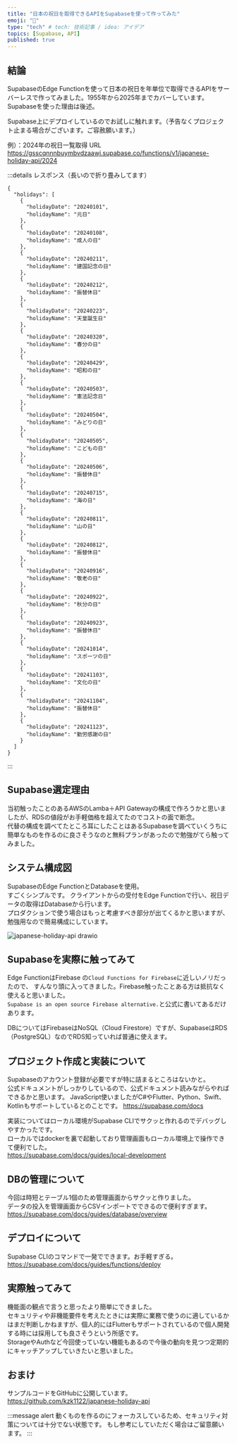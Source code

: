 ```yaml
---
title: "日本の祝日を取得できるAPIをSupabaseを使って作ってみた"
emoji: "💪"
type: "tech" # tech: 技術記事 / idea: アイデア
topics: [Supabase, API]
published: true
---
```


## 結論
SupabaseのEdge Functionを使って日本の祝日を年単位で取得できるAPIをサーバーレスで作ってみました。1955年から2025年までカバーしています。Supabaseを使った理由は後述。  

Supabase上にデプロイしているのでお試しに触れます。（予告なくプロジェクト止まる場合がございます。ご容赦願います。）

例）：2024年の祝日一覧取得
URL
https://gsscqnnnbuymbvdzaawj.supabase.co/functions/v1/japanese-holiday-api/2024

:::details レスポンス（長いので折り畳みしてます）

```
{
  "holidays": [
    {
      "holidayDate": "20240101",
      "holidayName": "元日"
    },
    {
      "holidayDate": "20240108",
      "holidayName": "成人の日"
    },
    {
      "holidayDate": "20240211",
      "holidayName": "建国記念の日"
    },
    {
      "holidayDate": "20240212",
      "holidayName": "振替休日"
    },
    {
      "holidayDate": "20240223",
      "holidayName": "天皇誕生日"
    },
    {
      "holidayDate": "20240320",
      "holidayName": "春分の日"
    },
    {
      "holidayDate": "20240429",
      "holidayName": "昭和の日"
    },
    {
      "holidayDate": "20240503",
      "holidayName": "憲法記念日"
    },
    {
      "holidayDate": "20240504",
      "holidayName": "みどりの日"
    },
    {
      "holidayDate": "20240505",
      "holidayName": "こどもの日"
    },
    {
      "holidayDate": "20240506",
      "holidayName": "振替休日"
    },
    {
      "holidayDate": "20240715",
      "holidayName": "海の日"
    },
    {
      "holidayDate": "20240811",
      "holidayName": "山の日"
    },
    {
      "holidayDate": "20240812",
      "holidayName": "振替休日"
    },
    {
      "holidayDate": "20240916",
      "holidayName": "敬老の日"
    },
    {
      "holidayDate": "20240922",
      "holidayName": "秋分の日"
    },
    {
      "holidayDate": "20240923",
      "holidayName": "振替休日"
    },
    {
      "holidayDate": "20241014",
      "holidayName": "スポーツの日"
    },
    {
      "holidayDate": "20241103",
      "holidayName": "文化の日"
    },
    {
      "holidayDate": "20241104",
      "holidayName": "振替休日"
    },
    {
      "holidayDate": "20241123",
      "holidayName": "勤労感謝の日"
    }
  ]
}

```

:::

## Supabase選定理由

当初触ったことのあるAWSのLamba＋API Gatewayの構成で作ろうかと思いましたが、RDSの値段がお手軽価格を超えてたのでコストの面で断念。  
代替の構成を調べてたところ耳にしたことはあるSupabaseを調べていくうちに簡単なものを作るのに良さそうなのと無料プランがあったので勉強がてら触ってみました。  

## システム構成図

SupabaseのEdge FunctionとDatabaseを使用。  
すごくシンプルです。
クライアントからの受付をEdge Functionで行い、祝日データの取得はDatabaseから行います。  
プロダクションで使う場合はもっと考慮すべき部分が出てくるかと思いますが、勉強用なので簡易構成にしています。  

![japanese-holiday-api drawio](https://github.com/user-attachments/assets/fd024ce7-a2a4-4599-bfcb-725a670d942d)

## Supabaseを実際に触ってみて

Edge FunctionはFirebase の`Cloud Functions for Firebase`に近しいノリだったので、
すんなり頭に入ってきました。Firebase触ったことある方は抵抗なく使えると思いました。  
`Supabase is an open source Firebase alternative.`と公式に書いてあるだけあります。  

DBについてはFirebaseはNoSQL（Cloud Firestore）ですが、SupabaseはRDS（PostgreSQL）なのでRDS知っていれば普通に使えます。  

## プロジェクト作成と実装について

Supabaseのアカウント登録が必要ですが特に詰まるところはないかと。  
公式ドキュメントがしっかりしているので、公式ドキュメント読みながらやればできるかと思います。
JavaScript使いましたがC#やFlutter、Python、Swift、Kotlinもサポートしているとのことです。
https://supabase.com/docs

実装についてはローカル環境がSupabase CLIでサクッと作れるのでデバッグしやすかったです。  
ローカルではdockerを裏で起動しており管理画面もローカル環境上で操作できて便利でした。  
https://supabase.com/docs/guides/local-development

## DBの管理について
今回は時短とテーブル1個のため管理画面からサクッと作りました。  
データの投入を管理画面からCSVインポートでできるので便利すぎます。  
https://supabase.com/docs/guides/database/overview

## デプロイについて
Supabase CLIのコマンドで一発でできます。お手軽すぎる。  
https://supabase.com/docs/guides/functions/deploy

## 実際触ってみて

機能面の観点で言うと思ったより簡単にできました。  
セキュリティや非機能要件を考えたときには実際に業務で使うのに適しているかはまだ判断しかねますが、個人的にはFlutterもサポートされているので個人開発する時には採用しても良さそうという所感です。  
StorageやAuthなど今回使っていない機能もあるので今後の動向を見つつ定期的にキャッチアップしていきたいと思いました。

## おまけ
サンプルコードをGitHubに公開しています。
https://github.com/kzk1122/japanese-holiday-api

:::message alert
動くものを作るのにフォーカスしているため、セキュリティ対策については十分でない状態です。
もし参考にしていただく場合はご留意願います。
:::
